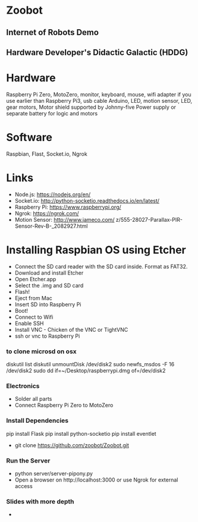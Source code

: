 # Zoobot
## Internet of Robots Demo
## Hardware Developer's Didactic Galactic (HDDG)

# Hardware
Raspberry Pi Zero, MotoZero, monitor, keyboard, mouse, wifi adapter if you use earlier than Raspberry Pi3, usb cable
Arduino, LED, motion sensor, LED, gear motors,
Motor shield supported by Johnny-five
Power supply or separate battery for logic and motors

# Software
Raspbian, Flast, Socket.io, Ngrok

# Links
* Node.js: https://nodejs.org/en/
* Socket.io: http://python-socketio.readthedocs.io/en/latest/
* Raspberry Pi: https://www.raspberrypi.org/
* Ngrok: https://ngrok.com/
* Motion Sensor: http://www.jameco.com/
z/555-28027-Parallax-PIR-Sensor-Rev-B-_2082927.html

# Installing Raspbian OS using Etcher
* Connect the SD card reader with the SD card inside. Format as FAT32.
* Download and install Etcher
* Open Etcher.app
* Select the .img and SD card
* Flash!
* Eject from Mac
* Insert SD into Raspberry Pi
* Boot!
* Connect to Wifi
* Enable SSH
* Install VNC - Chicken of the VNC or TightVNC
* ssh or vnc to Raspberry Pi

### to clone microsd on osx
diskutil list
diskutil unmountDisk /dev/disk2
sudo newfs_msdos -F 16 /dev/disk2
sudo dd if=~/Desktop/raspberrypi.dmg of=/dev/disk2

### Electronics ##
* Solder all parts
* Connect Raspberry Pi Zero to MotoZero

### Install Dependencies
pip install Flask
pip install python-socketio
pip install eventlet
* git clone https://github.com/zoobot/Zoobot.git

### Run the Server ##
* python server/server-pipony.py
* Open a browser on http://localhost:3000 or use Ngrok for external access

### Slides with more depth
*